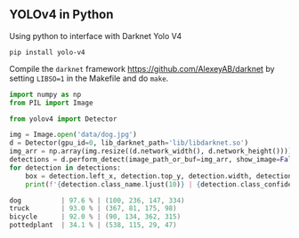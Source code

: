 ## YOLOv4 in Python

Using python to interface with Darknet Yolo V4

```
pip install yolo-v4
```

Compile the `darknet` framework https://github.com/AlexeyAB/darknet by setting `LIBSO=1` in the Makefile and do `make`.


```python
import numpy as np
from PIL import Image

from yolov4 import Detector

img = Image.open('data/dog.jpg')
d = Detector(gpu_id=0, lib_darknet_path='lib/libdarknet.so')
img_arr = np.array(img.resize((d.network_width(), d.network_height())))
detections = d.perform_detect(image_path_or_buf=img_arr, show_image=False)
for detection in detections:
    box = detection.left_x, detection.top_y, detection.width, detection.height
    print(f'{detection.class_name.ljust(10)} | {detection.class_confidence * 100:.1f} % | {box}')
```

```c
dog          | 97.6 % | (100, 236, 147, 334)
truck        | 93.0 % | (367, 81, 175, 98)
bicycle      | 92.0 % | (90, 134, 362, 315)
pottedplant  | 34.1 % | (538, 115, 29, 47)
```
